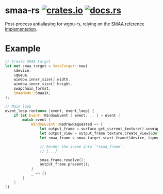 # smaa-rs [![crates.io](https://img.shields.io/crates/v/smaa.svg)](https://crates.io/crates/smaa) [![docs.rs](https://docs.rs/smaa/badge.svg)](https://docs.rs/smaa)

Post-process antialiasing for wgpu-rs, relying on the [SMAA reference implementation](https://github.com/iryoku/smaa).

# Example

```rust
// Create SMAA target
let mut smaa_target = SmaaTarget::new(
    &device,
    &queue,
    window.inner_size().width,
    window.inner_size().height,
    swapchain_format,
    SmaaMode::Smaa1X,
);

// Main loop
event_loop.run(move |event, event_loop| {
    if let Event::WindowEvent { event, .. } = event {
        match event {
            WindowEvent::RedrawRequested => {
                let output_frame = surface.get_current_texture().unwrap();
                let output_view = output_frame.texture.create_view(&Default::default());
                let smaa_frame = smaa_target.start_frame(&device, &queue, &output_view);

                // Render the scene into `*smaa_frame`.
                // [...]

                smaa_frame.resolve();
                output_frame.present();
            }
            _ => {}
        }
    }
})

```
